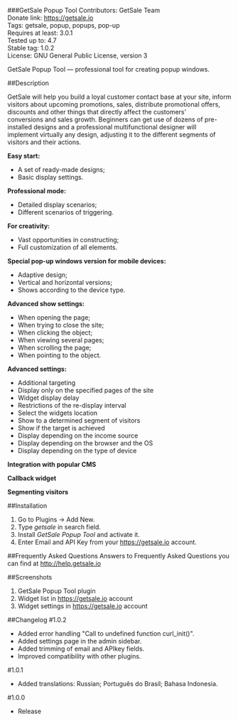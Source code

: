 ###GetSale Popup Tool
Contributors: GetSale Team  
Donate link: https://getsale.io  
Tags: getsale, popup, popups, pop-up  
Requires at least: 3.0.1  
Tested up to: 4.7  
Stable tag: 1.0.2  
License: GNU General Public License, version 3  

GetSale Popup Tool &mdash; professional tool for creating popup windows.

##Description

GetSale will help you build a loyal customer contact base at your site, inform visitors about upcoming promotions, sales, distribute promotional offers, discounts and other things that directly affect the customers’ conversions and sales growth. Beginners can get use of dozens of pre-installed designs and a professional multifunctional designer will implement virtually any design, adjusting it to the different segments of visitors and their actions.

**Easy start:**

- A set of ready-made designs;  
- Basic display settings.  

**Professional mode:**

- Detailed display scenarios;  
- Different scenarios of triggering.  

**For creativity:**

- Vast opportunities in constructing;  
- Full customization of all elements.  

**Special pop-up windows version for mobile devices:**

- Adaptive design;
- Vertical and horizontal versions;
- Shows according to the device type.

**Advanced show settings:**

- When opening the page;  
- When trying to close the site;  
- When clicking the object;  
- When viewing several pages;  
- When scrolling the page;  
- When pointing to the object.

**Advanced settings:**

- Additional targeting 
- Display only on the specified pages of the site
- Widget display delay
- Restrictions of the re-display interval
- Select the widgets location
- Show to a determined segment of visitors
- Show if the target is achieved
- Display depending on the income source
- Display depending on the browser and the OS
- Display depending on the type of device

**Integration with popular CMS**

**Callback widget**

**Segmenting visitors**

##Installation
1. Go to Plugins -> Add New.
2. Type *getsale* in search field.
3. Install *GetSale Popup Tool* and activate it.
4. Enter Email and API Key from your https://getsale.io account.

##Frequently Asked Questions
Answers to Frequently Asked Questions you can find at http://help.getsale.io

##Screenshots
1. GetSale Popup Tool plugin
2. Widget list in https://getsale.io account
3. Widget settings in https://getsale.io account

##Changelog
#1.0.2
* Added error handling "Call to undefined function curl_init()".
* Added settings page in the admin sidebar.
* Added trimming of email and APIkey fields.
* Improved compatibility with other plugins.

#1.0.1
* Added translations:
  Russian;
  Português do Brasil;
  Bahasa Indonesia.

#1.0.0
* Release
